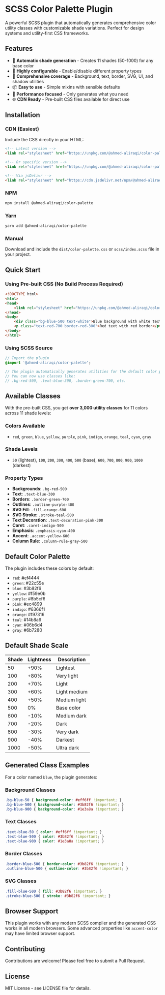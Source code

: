 # SCSS Color Palette Plugin

A powerful SCSS plugin that automatically generates comprehensive color utility classes with customizable shade variations. Perfect for design systems and utility-first CSS frameworks.

## Features

- 🎨 **Automatic shade generation** - Creates 11 shades (50-1000) for any base color
- 🔧 **Highly configurable** - Enable/disable different property types
- 🎯 **Comprehensive coverage** - Background, text, border, SVG, UI, and shadow utilities
- 📦 **Easy to use** - Simple mixins with sensible defaults
- 🚀 **Performance focused** - Only generates what you need
- 🌐 **CDN Ready** - Pre-built CSS files available for direct use

## Installation

### CDN (Easiest)
Include the CSS directly in your HTML:

```html
<!-- Latest version -->
<link rel="stylesheet" href="https://unpkg.com/@ahmed-aliraqi/color-palette@latest/dist/color-palette.min.css">

<!-- Or specific version -->
<link rel="stylesheet" href="https://unpkg.com/@ahmed-aliraqi/color-palette@1.0.3/dist/color-palette.min.css">

<!-- Via jsDelivr -->
<link rel="stylesheet" href="https://cdn.jsdelivr.net/npm/@ahmed-aliraqi/color-palette@latest/dist/color-palette.min.css">
```

### NPM
```bash
npm install @ahmed-aliraqi/color-palette
```

### Yarn
```bash
yarn add @ahmed-aliraqi/color-palette
```

### Manual
Download and include the `dist/color-palette.css` or `scss/index.scss` file in your project.

## Quick Start

### Using Pre-built CSS (No Build Process Required)
```html
<!DOCTYPE html>
<html>
<head>
    <link rel="stylesheet" href="https://unpkg.com/@ahmed-aliraqi/color-palette@latest/dist/color-palette.min.css">
</head>
<body>
    <div class="bg-blue-500 text-white">Blue background with white text</div>
    <p class="text-red-700 border-red-300">Red text with red border</p>
</body>
</html>
```

### Using SCSS Source
```scss
// Import the plugin
@import '@ahmed-aliraqi/color-palette';

// The plugin automatically generates utilities for the default color palette
// You can now use classes like:
// .bg-red-500, .text-blue-300, .border-green-700, etc.
```

## Available Classes

With the pre-built CSS, you get **over 3,000 utility classes** for 11 colors across 11 shade levels:

### Colors Available
- `red`, `green`, `blue`, `yellow`, `purple`, `pink`, `indigo`, `orange`, `teal`, `cyan`, `gray`

### Shade Levels
- `50` (lightest), `100`, `200`, `300`, `400`, `500` (base), `600`, `700`, `800`, `900`, `1000` (darkest)

### Property Types
- **Backgrounds**: `.bg-red-500`
- **Text**: `.text-blue-300`
- **Borders**: `.border-green-700`
- **Outlines**: `.outline-purple-400`
- **SVG Fill**: `.fill-orange-600`
- **SVG Stroke**: `.stroke-teal-500`
- **Text Decoration**: `.text-decoration-pink-300`
- **Caret**: `.caret-indigo-500`
- **Emphasis**: `.emphasis-cyan-400`
- **Accent**: `.accent-yellow-600`
- **Column Rule**: `.column-rule-gray-500`

## Default Color Palette

The plugin includes these colors by default:

- `red`: #ef4444
- `green`: #22c55e
- `blue`: #3b82f6
- `yellow`: #f59e0b
- `purple`: #8b5cf6
- `pink`: #ec4899
- `indigo`: #6366f1
- `orange`: #f97316
- `teal`: #14b8a6
- `cyan`: #06b6d4
- `gray`: #6b7280

## Default Shade Scale

| Shade | Lightness | Description |
|-------|-----------|-------------|
| 50 | +90% | Lightest |
| 100 | +80% | Very light |
| 200 | +70% | Light |
| 300 | +60% | Light medium |
| 400 | +50% | Medium light |
| 500 | 0% | Base color |
| 600 | -10% | Medium dark |
| 700 | -20% | Dark |
| 800 | -30% | Very dark |
| 900 | -40% | Darkest |
| 1000 | -50% | Ultra dark |

## Generated Class Examples

For a color named `blue`, the plugin generates:

### Background Classes
```css
.bg-blue-50 { background-color: #eff6ff !important; }
.bg-blue-500 { background-color: #3b82f6 !important; }
.bg-blue-900 { background-color: #1e3a8a !important; }
```

### Text Classes
```css
.text-blue-50 { color: #eff6ff !important; }
.text-blue-500 { color: #3b82f6 !important; }
.text-blue-900 { color: #1e3a8a !important; }
```

### Border Classes
```css
.border-blue-500 { border-color: #3b82f6 !important; }
.outline-blue-500 { outline-color: #3b82f6 !important; }
```

### SVG Classes
```css
.fill-blue-500 { fill: #3b82f6 !important; }
.stroke-blue-500 { stroke: #3b82f6 !important; }
```

## Browser Support

This plugin works with any modern SCSS compiler and the generated CSS works in all modern browsers. Some advanced properties like `accent-color` may have limited browser support.

## Contributing

Contributions are welcome! Please feel free to submit a Pull Request.

## License

MIT License - see LICENSE file for details.
